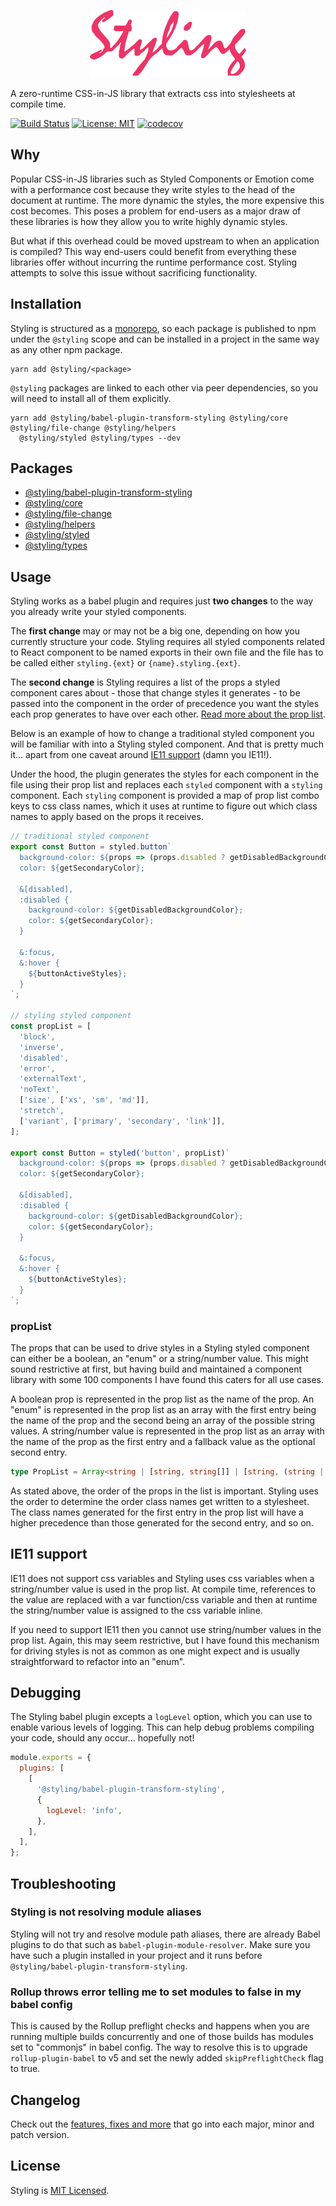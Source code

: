 <p align="center">
  <img alt="Styling" src=".github/images/styling-logo.png">
</p>

A zero-runtime CSS-in-JS library that extracts css into stylesheets at compile time.

[![Build Status](https://travis-ci.com/badbatch/styling.svg?branch=master)](https://travis-ci.com/badbatch/styling)
[![License: MIT](https://img.shields.io/badge/License-MIT-yellow.svg)](LICENSE)
[![codecov](https://codecov.io/gh/badbatch/styling/branch/master/graph/badge.svg)](https://codecov.io/gh/badbatch/styling)

## Why

Popular CSS-in-JS libraries such as Styled Components or Emotion come with a performance cost because they write styles
to the head of the document at runtime. The more dynamic the styles, the more expensive this cost becomes. This poses a
problem for end-users as a major draw of these libraries is how they allow you to write highly dynamic styles.

But what if this overhead could be moved upstream to when an application is compiled? This way end-users could benefit
from everything these libraries offer without incurring the runtime performance cost. Styling attempts to solve this
issue without sacrificing functionality.

## Installation

Styling is structured as a [monorepo](https://github.com/lerna/lerna), so each package is published to npm under the
`@styling` scope and can be installed in a project in the same way as any other npm package.

```shell
yarn add @styling/<package>
```

`@styling` packages are linked to each other via peer dependencies, so you will need to install all of them explicitly.

```shell
yarn add @styling/babel-plugin-transform-styling @styling/core @styling/file-change @styling/helpers
  @styling/styled @styling/types --dev
```

## Packages

* [@styling/babel-plugin-transform-styling](packages/babel-plugin-transform-styling)
* [@styling/core](packages/core)
* [@styling/file-change](packages/file-change)
* [@styling/helpers](packages/helpers)
* [@styling/styled](packages/styled)
* [@styling/types](packages/types)

## Usage

Styling works as a babel plugin and requires just __two changes__ to the way you already write your styled components.

The __first change__ may or may not be a big one, depending on how you currently structure your code. Styling requires
all styled components related to React component to be named exports in their own file and the file has to be called
either `styling.{ext}` or `{name}.styling.{ext}`.

The __second change__ is Styling requires a list of the props a styled component cares about - those that change styles it
generates - to be passed into the component in the order of precedence you want the styles each prop generates to have
over each other. [Read more about the prop list](#proplist-rules).

Below is an example of how to change a traditional styled component you will be familiar with into a Styling styled
component. And that is pretty much it... apart from one caveat around [IE11 support](#ie11-support) (damn you IE11!).

Under the hood, the plugin generates the styles for each component in the file using their prop list and replaces each
`styled` component with a `styling` component. Each `styling` component is provided a map of prop list combo keys to
css class names, which it uses at runtime to figure out which class names to apply based on the props it receives.

```javascript
// traditional styled component
export const Button = styled.button`
  background-color: ${props => (props.disabled ? getDisabledBackgroundColor : getPrimaryColor)};
  color: ${getSecondaryColor};

  &[disabled],
  :disabled {
    background-color: ${getDisabledBackgroundColor};
    color: ${getSecondaryColor};
  }

  &:focus,
  &:hover {
    ${buttonActiveStyles};
  }
`;

// styling styled component
const propList = [
  'block',
  'inverse',
  'disabled',
  'error',
  'externalText',
  'noText',
  ['size', ['xs', 'sm', 'md']],
  'stretch',
  ['variant', ['primary', 'secondary', 'link']],
];

export const Button = styled('button', propList)`
  background-color: ${props => (props.disabled ? getDisabledBackgroundColor : getPrimaryColor)};
  color: ${getSecondaryColor};

  &[disabled],
  :disabled {
    background-color: ${getDisabledBackgroundColor};
    color: ${getSecondaryColor};
  }

  &:focus,
  &:hover {
    ${buttonActiveStyles};
  }
`;
```

### propList

The props that can be used to drive styles in a Styling styled component can either be a boolean, an "enum"
or a string/number value. This might sound restrictive at first, but having build and maintained a component library
with some 100 components I have found this caters for all use cases.

A boolean prop is represented in the prop list as the name of the prop. An "enum" is represented in the prop
list as an array with the first entry being the name of the prop and the second being an array of the possible string
values. A string/number value is represented in the prop list as an array with the name of the prop as the first entry
and a fallback value as the optional second entry.

```typescript
type PropList = Array<string | [string, string[]] | [string, (string | number)?]>
```

As stated above, the order of the props in the list is important. Styling uses the order to determine the order class
names get written to a stylesheet. The class names generated for the first entry in the prop list will have a higher
precedence than those generated for the second entry, and so on.

## IE11 support

IE11 does not support css variables and Styling uses css variables when a string/number value is used in the prop list.
At compile time, references to the value are replaced with a var function/css variable and then at runtime the
string/number value is assigned to the css variable inline.

If you need to support IE11 then you cannot use string/number values in the prop list. Again, this may seem restrictive,
but I have found this mechanism for driving styles is not as common as one might expect and is usually straightforward
to refactor into an "enum".

## Debugging

The Styling babel plugin excepts a `logLevel` option, which you can use to enable various levels of logging. This
can help debug problems compiling your code, should any occur... hopefully not!

```js
module.exports = {
  plugins: [
    [
      '@styling/babel-plugin-transform-styling',
      {
        logLevel: 'info',
      },
    ],
  ],
};
```

## Troubleshooting

### Styling is not resolving module aliases

Styling will not try and resolve module path aliases, there are already Babel plugins to do that such as
`babel-plugin-module-resolver`. Make sure you have such a plugin installed in your project and it runs before
`@styling/babel-plugin-transform-styling`.

### Rollup throws error telling me to set modules to false in my babel config

This is caused by the Rollup preflight checks and happens when you are running multiple builds concurrently and one
of those builds has modules set to "commonjs" in babel config. The way to resolve this is to upgrade
`rollup-plugin-babel` to v5 and set the newly added `skipPreflightCheck` flag to true.

## Changelog

Check out the [features, fixes and more](CHANGELOG.md) that go into each major, minor and patch version.

## License

Styling is [MIT Licensed](LICENSE).
